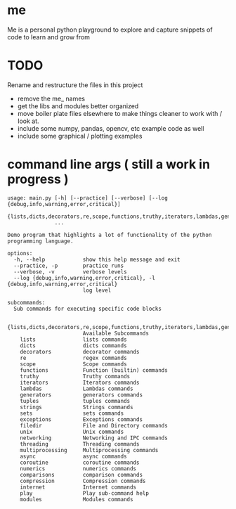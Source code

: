 # me
Me is a personal python playground to explore and capture snippets of code to learn and grow from

# TODO
Rename and restructure the files in this project
* remove the me_ names
* get the libs and modules better organized
* move boiler plate files elsewhere to make things cleaner to work with / look at.
* include some numpy, pandas, opencv, etc example code as well
* include some graphical / plotting examples


# command line args ( still a work in progress )

```shell
usage: main.py [-h] [--practice] [--verbose] [--log {debug,info,warning,error,critical}]
               {lists,dicts,decorators,re,scope,functions,truthy,iterators,lambdas,generators,tuples,strings,sets,exceptions,filedir,unix,networking,threading,multiprocessing,async,coroutine,numerics,comparisons,compression,internet,play,modules}
               ...

Demo program that highlights a lot of functionality of the python programming language.

options:                           
  -h, --help            show this help message and exit
  --practice, -p        practice runs
  --verbose, -v         verbose levels
  --log {debug,info,warning,error,critical}, -l {debug,info,warning,error,critical}
                        log level

subcommands:
  Sub commands for executing specific code blocks

  {lists,dicts,decorators,re,scope,functions,truthy,iterators,lambdas,generators,tuples,strings,sets,exceptions,filedir,unix,networking,threading,multiprocessing,async,coroutine,numerics,comparisons,compression,internet,play,modules}
                        Available Subcommands
    lists               lists commands
    dicts               dicts commands
    decorators          decorator commands
    re                  regex commands
    scope               Scope commands
    functions           Function (builtin) commands
    truthy              Truthy commands
    iterators           Iterators commands
    lambdas             Lambdas commands
    generators          generators commands
    tuples              tuples commands
    strings             Strings commands
    sets                sets commands
    exceptions          Exceptions commands
    filedir             File and Directory commands
    unix                Unix commands
    networking          Networking and IPC commands
    threading           Threading commands
    multiprocessing     Multiprocessing commands
    async               async commands
    coroutine           coroutine commands
    numerics            numerics commands
    comparisons         comparison commands
    compression         Compression commands
    internet            Internet commands
    play                Play sub-command help
    modules             Modules commands
```
